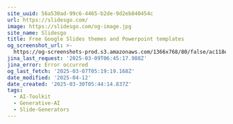 ```yaml
---
site_uuid: 56a530ad-99c6-4465-b2de-9d2eb840454c
url: https://slidesgo.com/
image: https://slidesgo.com/og-image.jpg
site_name: Slidesgo
title: Free Google Slides themes and Powerpoint templates
og_screenshot_url: >-
  https://og-screenshots-prod.s3.amazonaws.com/1366x768/80/false/ac118e0c8fcd9201a478fab70dbbe381c43212ee99b313aa2f8512bcc685f68c.jpeg
jina_last_request: '2025-03-09T06:45:17.988Z'
jina_error: Error occurred
og_last_fetch: '2025-03-07T05:19:19.168Z'
date_modified: '2025-04-12'
date_created: '2025-03-30T05:44:14.837Z'
tags:
  - AI-Toolkit
  - Generative-AI
  - Slide-Generators
---
```



































































